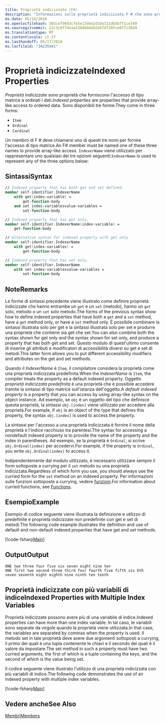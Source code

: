 ```yaml
---
title: Proprietà indicizzate (F#)
description: "Informazioni sulle proprietà indicizzate F # che sono proprietà che forniscono l'accesso di tipo matrice ai dati ordinati."
ms.date: 05/16/2016
ms.openlocfilehash: 503cef9693cfe5e13d4e2d19a721d65bff1ce749
ms.sourcegitcommit: 22c3c8f74eaa138dbbbb02eb7d720fce87fc30a9
ms.translationtype: MT
ms.contentlocale: it-IT
ms.lasthandoff: 05/17/2018
ms.locfileid: "34235941"
---
```

# <a name="indexed-properties"></a><span data-ttu-id="f00dc-103">Proprietà indicizzate</span><span class="sxs-lookup"><span data-stu-id="f00dc-103">Indexed Properties</span></span>

<span data-ttu-id="f00dc-104">*Proprietà indicizzate* sono proprietà che forniscono l'accesso di tipo matrice a ordinati i dati.</span><span class="sxs-lookup"><span data-stu-id="f00dc-104">*Indexed properties* are properties that provide array-like access to ordered data.</span></span> <span data-ttu-id="f00dc-105">Sono disponibili tre forme:</span><span class="sxs-lookup"><span data-stu-id="f00dc-105">They come in three forms:</span></span>

* `Item`
* `Ordinal`
* `Cardinal`

<span data-ttu-id="f00dc-106">Un membro di F # deve chiamarsi uno di questi tre nomi per fornire l'accesso di tipo matrice.</span><span class="sxs-lookup"><span data-stu-id="f00dc-106">An F# member must be named one of these three names to provide array-like access.</span></span> <span data-ttu-id="f00dc-107">`IndexerName` viene utilizzato per rappresentare uno qualsiasi dei tre opzioni seguenti:</span><span class="sxs-lookup"><span data-stu-id="f00dc-107">`IndexerName` is used to represent any of the three options below:</span></span>


## <a name="syntax"></a><span data-ttu-id="f00dc-108">Sintassi</span><span class="sxs-lookup"><span data-stu-id="f00dc-108">Syntax</span></span>

```fsharp
// Indexed property that has both get and set defined.
member self-identifier.IndexerName
    with get(index-variable) =
        get-function-body
    and set index-variablesvalue-variables =
        set-function-body

// Indexed property that has get only.
member self-identifier.IndexerName(index-variable) =
    get-function-body

// Alternative syntax for indexed property with get only
member self-identifier.IndexerName
    with get(index-variables) =
        get-function-body

// Indexed property that has set only.
member self-identifier.IndexerName
    with set index-variablesvalue-variables = 
        set-function-body
```

## <a name="remarks"></a><span data-ttu-id="f00dc-109">Note</span><span class="sxs-lookup"><span data-stu-id="f00dc-109">Remarks</span></span>
<span data-ttu-id="f00dc-110">Le forme di sintassi precedente viene illustrato come definire proprietà indicizzate che hanno entrambe un `get` e un `set` (metodo), hanno un `get` solo, metodo o un `set` solo metodo.</span><span class="sxs-lookup"><span data-stu-id="f00dc-110">The forms of the previous syntax show how to define indexed properties that have both a `get` and a `set` method, have a `get` method only, or have a `set` method only.</span></span> <span data-ttu-id="f00dc-111">È possibile combinare la sintassi illustrata solo per get e la sintassi illustrata solo per set e produrre una proprietà che contiene sia get che set.</span><span class="sxs-lookup"><span data-stu-id="f00dc-111">You can also combine both the syntax shown for get only and the syntax shown for set only, and produce a property that has both get and set.</span></span> <span data-ttu-id="f00dc-112">Questo modulo di quest'ultimo consente di inserire gli attributi e modificatori di accessibilità diversi su get e set di metodi.</span><span class="sxs-lookup"><span data-stu-id="f00dc-112">This latter form allows you to put different accessibility modifiers and attributes on the get and set methods.</span></span>

<span data-ttu-id="f00dc-113">Quando il *IndexerName* è `Item`, il compilatore considera la proprietà come una proprietà indicizzata predefinita.</span><span class="sxs-lookup"><span data-stu-id="f00dc-113">When the *IndexerName* is `Item`, the compiler treats the property as a default indexed property.</span></span> <span data-ttu-id="f00dc-114">Oggetto *proprietà indicizzata predefinita* è una proprietà che è possibile accedere tramite la sintassi di tipo matrice sull'istanza dell'oggetto.</span><span class="sxs-lookup"><span data-stu-id="f00dc-114">A *default indexed property* is a property that you can access by using array-like syntax on the object instance.</span></span> <span data-ttu-id="f00dc-115">Ad esempio, se `obj` è un oggetto del tipo che definisce questa proprietà, la sintassi `obj.[index]` viene utilizzato per accedere alla proprietà.</span><span class="sxs-lookup"><span data-stu-id="f00dc-115">For example, if `obj` is an object of the type that defines this property, the syntax `obj.[index]` is used to access the property.</span></span>

<span data-ttu-id="f00dc-116">La sintassi per l'accesso a una proprietà indicizzata è fornire il nome della proprietà e l'indice racchiuso tra parentesi.</span><span class="sxs-lookup"><span data-stu-id="f00dc-116">The syntax for accessing a nondefault indexed property is to provide the name of the property and the index in parentheses.</span></span> <span data-ttu-id="f00dc-117">Ad esempio, se la proprietà è `Ordinal`, si scrive `obj.Ordinal(index)` per accedervi.</span><span class="sxs-lookup"><span data-stu-id="f00dc-117">For example, if the property is `Ordinal`, you write `obj.Ordinal(index)` to access it.</span></span>

<span data-ttu-id="f00dc-118">Indipendentemente dal modulo utilizzato, è necessario utilizzare sempre il form sottoposte a currying per il `set` metodo su una proprietà indicizzata.</span><span class="sxs-lookup"><span data-stu-id="f00dc-118">Regardless of which form you use, you should always use the curried form for the `set` method on an indexed property.</span></span> <span data-ttu-id="f00dc-119">Per informazioni sulle funzioni sottoposte a currying, vedere [funzioni](../functions/index.md).</span><span class="sxs-lookup"><span data-stu-id="f00dc-119">For information about curried functions, see [Functions](../functions/index.md).</span></span>

## <a name="example"></a><span data-ttu-id="f00dc-120">Esempio</span><span class="sxs-lookup"><span data-stu-id="f00dc-120">Example</span></span>

<span data-ttu-id="f00dc-121">Esempio di codice seguente viene illustrata la definizione e utilizzo di predefinite e proprietà indicizzate non predefinite con get e set di metodi.</span><span class="sxs-lookup"><span data-stu-id="f00dc-121">The following code example illustrates the definition and use of default and non-default indexed properties that have get and set methods.</span></span>

[!code-fsharp[Main](../../../../samples/snippets/fsharp/lang-ref-1/snippet3301.fs)]

## <a name="output"></a><span data-ttu-id="f00dc-122">Output</span><span class="sxs-lookup"><span data-stu-id="f00dc-122">Output</span></span>

```
ONE two three four five six seven eight nine ten
ONE first two second three third four fourth five fifth six 6th
seven seventh eight eighth nine ninth ten tenth
```

## <a name="indexed-properties-with-multiple-index-variables"></a><span data-ttu-id="f00dc-123">Proprietà indicizzate con più variabili di indice</span><span class="sxs-lookup"><span data-stu-id="f00dc-123">Indexed Properties with Multiple Index Variables</span></span>
<span data-ttu-id="f00dc-124">Proprietà indicizzate possono avere più di una variabile di indice.</span><span class="sxs-lookup"><span data-stu-id="f00dc-124">Indexed properties can have more than one index variable.</span></span> <span data-ttu-id="f00dc-125">In tal caso, le variabili sono separate da virgole quando la proprietà viene utilizzata.</span><span class="sxs-lookup"><span data-stu-id="f00dc-125">In that case, the variables are separated by commas when the property is used.</span></span> <span data-ttu-id="f00dc-126">Il metodo set in tale proprietà deve avere due argomenti sottoposti a currying, il primo dei quali è una tupla contenente le chiavi e il secondo dei quali è il valore da impostare.</span><span class="sxs-lookup"><span data-stu-id="f00dc-126">The set method in such a property must have two curried arguments, the first of which is a tuple containing the keys, and the second of which is the value being set.</span></span>

<span data-ttu-id="f00dc-127">Il codice seguente viene illustrato l'utilizzo di una proprietà indicizzata con più variabili di indice.</span><span class="sxs-lookup"><span data-stu-id="f00dc-127">The following code demonstrates the use of an indexed property with multiple index variables.</span></span>

[!code-fsharp[Main](../../../../samples/snippets/fsharp/lang-ref-1/snippet3302.fs)]
    
## <a name="see-also"></a><span data-ttu-id="f00dc-128">Vedere anche</span><span class="sxs-lookup"><span data-stu-id="f00dc-128">See Also</span></span>
[<span data-ttu-id="f00dc-129">Membri</span><span class="sxs-lookup"><span data-stu-id="f00dc-129">Members</span></span>](index.md)
